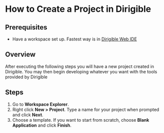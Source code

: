 # How to Create a Project in Dirigible
## Prerequisites
* Have a workspace set up. Fastest way is in [Dirigible Web IDE](http://dirigible.eclipse.org/)
## Overview
After executing the following steps you will have a new project created in Dirigible. You may then begin developing whatever you want with the tools provided by Dirigible
## Steps
1. Go to **Workspace Explorer**.
2. Right click **New > Project**. Type a name for your project when prompted and click **Next**.
3. Choose a template. If you want to start from scratch, choose **Blank Application** and click **Finish**.
